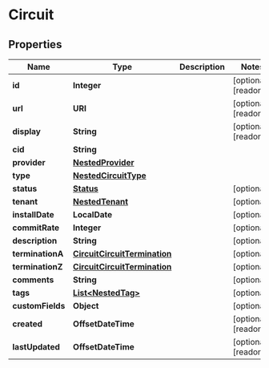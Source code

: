 

# Circuit


## Properties

| Name | Type | Description | Notes |
|------------ | ------------- | ------------- | -------------|
|**id** | **Integer** |  |  [optional] [readonly] |
|**url** | **URI** |  |  [optional] [readonly] |
|**display** | **String** |  |  [optional] [readonly] |
|**cid** | **String** |  |  |
|**provider** | [**NestedProvider**](NestedProvider.md) |  |  |
|**type** | [**NestedCircuitType**](NestedCircuitType.md) |  |  |
|**status** | [**Status**](Status.md) |  |  [optional] |
|**tenant** | [**NestedTenant**](NestedTenant.md) |  |  [optional] |
|**installDate** | **LocalDate** |  |  [optional] |
|**commitRate** | **Integer** |  |  [optional] |
|**description** | **String** |  |  [optional] |
|**terminationA** | [**CircuitCircuitTermination**](CircuitCircuitTermination.md) |  |  [optional] |
|**terminationZ** | [**CircuitCircuitTermination**](CircuitCircuitTermination.md) |  |  [optional] |
|**comments** | **String** |  |  [optional] |
|**tags** | [**List&lt;NestedTag&gt;**](NestedTag.md) |  |  [optional] |
|**customFields** | **Object** |  |  [optional] |
|**created** | **OffsetDateTime** |  |  [optional] [readonly] |
|**lastUpdated** | **OffsetDateTime** |  |  [optional] [readonly] |



